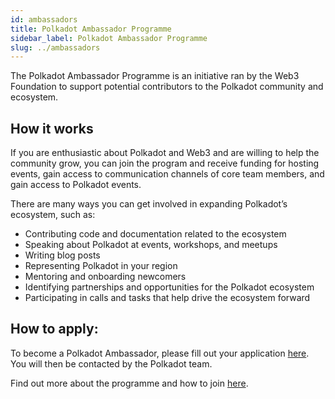 ```yaml
---
id: ambassadors
title: Polkadot Ambassador Programme
sidebar_label: Polkadot Ambassador Programme
slug: ../ambassadors
---
```


The Polkadot Ambassador Programme is an initiative ran by the Web3 Foundation to support potential
contributors to the Polkadot community and ecosystem.

## How it works

If you are enthusiastic about Polkadot and Web3 and are willing to help the community grow, you can
join the program and receive funding for hosting events, gain access to communication channels of
core team members, and gain access to Polkadot events.

There are many ways you can get involved in expanding Polkadot’s ecosystem, such as:

- Contributing code and documentation related to the ecosystem
- Speaking about Polkadot at events, workshops, and meetups
- Writing blog posts
- Representing Polkadot in your region
- Mentoring and onboarding newcomers
- Identifying partnerships and opportunities for the Polkadot ecosystem
- Participating in calls and tasks that help drive the ecosystem forward

## How to apply:

To become a Polkadot Ambassador, please fill out your application
[here](https://share.hsforms.com/1LtBuOi1bSs-p8XGXC_hoyw4752a?__hstc=123948821.70a325bdf6a1bb40f540ac9a8a360d8b.1598640553003.1610053172383.1610445961306.40&__hssc=123948821.1.1610445961306&__hsfp=1205054983).
You will then be contacted by the Polkadot team.

Find out more about the programme and how to join
[here](https://polkadot.network/polkadot-ambassador-program/?utm_source=twitter&utm_medium=social&utm_campaign=Ambassador%20program).
